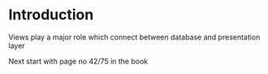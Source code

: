 # Introduction

Views play a major role which connect between database and presentation layer

Next start with page no 42/75 in the book